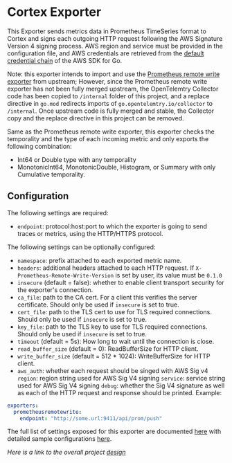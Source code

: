 # Cortex Exporter

This Exporter sends metrics data in Prometheus TimeSeries format to Cortex and signs each outgoing HTTP request following
the AWS Signature Version 4 signing process. AWS region and service must be provided in the configuration file, and AWS
credentials are retrieved from the [default credential chain](https://docs.aws.amazon.com/sdk-for-go/v1/developer-guide/configuring-sdk.html#specifying-credentials)
of the AWS SDK for Go.

Note: this exporter intends to import and use the [Prometheus remote write exporter](https://github.com/open-telemetry/opentelemetry-collector/tree/master/exporter/prometheusremotewriteexporter)
from upstream; However, since the Prometheus remote write exporter has not been fully merged upstream, the OpenTelemtry
Collector code has been copied to `/internal` folder of this project, and a replace directive in `go.mod` redirects 
imports of `go.opentelemtry.io/collector` to `/internal`. Once upstream code is fully merged and stable, the Collector
copy and the replace directive in this project can be removed. 

Same as the Prometheus remote write exporter, this exporter checks the temporality and the type of each incoming metric 
and only exports the following combination:

- Int64 or Double type with any temporality
- MonotonicInt64, MonotonicDouble, Histogram, or Summary with only Cumulative temporality.

## Configuration
The following settings are required:
- `endpoint`: protocol:host:port to which the exporter is going to send traces or metrics, using the HTTP/HTTPS protocol. 

The following settings can be optionally configured:
- `namespace`: prefix attached to each exported metric name.
- `headers`: additional headers attached to each HTTP request. If `X-Prometheus-Remote-Write-Version` is set by user, its value must be `0.1.0`
- `insecure` (default = false): whether to enable client transport security for the exporter's connection.
- `ca_file`: path to the CA cert. For a client this verifies the server certificate. Should only be used if `insecure` is set to true.
- `cert_file`: path to the TLS cert to use for TLS required connections. Should only be used if `insecure` is set to true.
- `key_file`: path to the TLS key to use for TLS required connections. Should only be used if `insecure` is set to true.
- `timeout` (default = 5s): How long to wait until the connection is close.
- `read_buffer_size` (default = 0): ReadBufferSize for HTTP client.
- `write_buffer_size` (default = 512 * 1024): WriteBufferSize for HTTP client.
- `aws_auth`: whether each request should be singed with AWS Sig v4
            `region`: region string used for AWS Sig V4 signing
            `service`: service string used for AWS Sig V4 signing
            `debug`: whether the Sig V4 signature as well as each of the HTTP request and response should be printed. 
Example:

```yaml
exporters:
  prometheusremotewrite:
    endpoint: "http://some.url:9411/api/prom/push"
```
The full list of settings exposed for this exporter are documented [here](./config.go)
with detailed sample configurations [here](./testdata/config.yaml).

_Here is a link to the overall project [design](https://github.com/open-telemetry/opentelemetry-collector/pull/1464)_